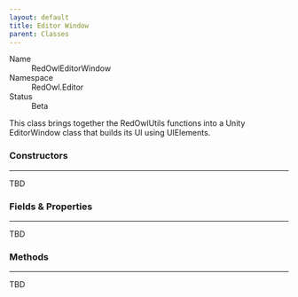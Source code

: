 ```yaml
---
layout: default
title: Editor Window
parent: Classes
---
```


<dl>
  <dt>Name</dt>
  <dd>RedOwlEditorWindow</dd>
  <dt>Namespace</dt>
  <dd>RedOwl.Editor</dd>
  <dt>Status</dt>
  <dd><span class="label label-yellow">Beta</span></dd>
</dl>

This class brings together the RedOwlUtils functions into a Unity EditorWindow class that builds its UI using UIElements.

### Constructors
---
TBD

### Fields & Properties
---
TBD

### Methods
---
TBD
